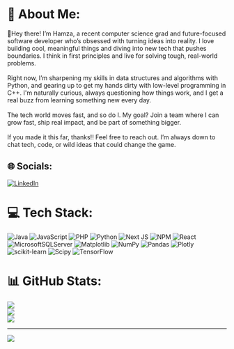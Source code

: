 # 💫 About Me:
👋Hey there! I’m Hamza, a recent computer science grad and future-focused software developer who’s obsessed with turning ideas into reality. I love building cool, meaningful things and diving into new tech that pushes boundaries. I think in first principles and live for solving tough, real-world problems.<br><br>Right now, I’m sharpening my skills in data structures and algorithms with Python, and gearing up to get my hands dirty with low-level programming in C++. I'm naturally curious, always questioning how things work, and I get a real buzz from learning something new every day.<br><br>The tech world moves fast, and so do I. My goal? Join a team where I can grow fast, ship real impact, and be part of something bigger.<br><br>If you made it this far, thanks!! Feel free to reach out. I’m always down to chat tech, code, or wild ideas that could change the game.<br>


## 🌐 Socials:
[![LinkedIn](https://img.shields.io/badge/LinkedIn-%230077B5.svg?logo=linkedin&logoColor=white)](https://www.linkedin.com/in/lasry-hamza/) 

# 💻 Tech Stack:
![Java](https://img.shields.io/badge/java-%23ED8B00.svg?style=for-the-badge&logo=openjdk&logoColor=white) ![JavaScript](https://img.shields.io/badge/javascript-%23323330.svg?style=for-the-badge&logo=javascript&logoColor=%23F7DF1E) ![PHP](https://img.shields.io/badge/php-%23777BB4.svg?style=for-the-badge&logo=php&logoColor=white) ![Python](https://img.shields.io/badge/python-3670A0?style=for-the-badge&logo=python&logoColor=ffdd54) ![Next JS](https://img.shields.io/badge/Next-black?style=for-the-badge&logo=next.js&logoColor=white) ![NPM](https://img.shields.io/badge/NPM-%23CB3837.svg?style=for-the-badge&logo=npm&logoColor=white) ![React](https://img.shields.io/badge/react-%2320232a.svg?style=for-the-badge&logo=react&logoColor=%2361DAFB) ![MicrosoftSQLServer](https://img.shields.io/badge/Microsoft%20SQL%20Server-CC2927?style=for-the-badge&logo=microsoft%20sql%20server&logoColor=white) ![Matplotlib](https://img.shields.io/badge/Matplotlib-%23ffffff.svg?style=for-the-badge&logo=Matplotlib&logoColor=black) ![NumPy](https://img.shields.io/badge/numpy-%23013243.svg?style=for-the-badge&logo=numpy&logoColor=white) ![Pandas](https://img.shields.io/badge/pandas-%23150458.svg?style=for-the-badge&logo=pandas&logoColor=white) ![Plotly](https://img.shields.io/badge/Plotly-%233F4F75.svg?style=for-the-badge&logo=plotly&logoColor=white) ![scikit-learn](https://img.shields.io/badge/scikit--learn-%23F7931E.svg?style=for-the-badge&logo=scikit-learn&logoColor=white) ![Scipy](https://img.shields.io/badge/SciPy-%230C55A5.svg?style=for-the-badge&logo=scipy&logoColor=%white) ![TensorFlow](https://img.shields.io/badge/TensorFlow-%23FF6F00.svg?style=for-the-badge&logo=TensorFlow&logoColor=white)
# 📊 GitHub Stats:
![](https://github-readme-stats.vercel.app/api?username=hmzeda6210&theme=prussian&hide_border=false&include_all_commits=false&count_private=false)<br/>
![](https://nirzak-streak-stats.vercel.app/?user=hmzeda6210&theme=prussian&hide_border=false)<br/>
![](https://github-readme-stats.vercel.app/api/top-langs/?username=hmzeda6210&theme=prussian&hide_border=false&include_all_commits=false&count_private=false&layout=compact)

---
[![](https://visitcount.itsvg.in/api?id=hmzeda6210&icon=0&color=0)](https://visitcount.itsvg.in)

<!-- Proudly created with GPRM ( https://gprm.itsvg.in ) -->

